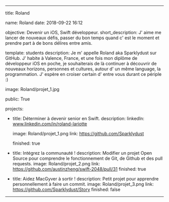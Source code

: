 ---





title: Roland


name: Roland
date: 2018-09-22 16:12



objective: Devenir un iOS, Swift développeur.
short_description: J' aime me lancer de nouveaux défis, passer du bon temps quand c' est le moment et prendre part à de bons délires entre amis.


template: students
description:
    Je m' appelle Roland aka Sparklydust sur GitHub. 
    J' habite à Valence, France, et une fois mon diplôme de développeur iOS en poche, je souhaiterais de là continuer à découvrir de nouveaux horizons, personnes et cultures, autour d' un même language, la programmation.
    J' espère en croiser certain d' entre vous durant ce périple :)



image: Roland/projet_1.jpg


public: True


projects:
  - title: Déterminer à devenir senior en Swift.
    description: linkedIn: www.linkedin.com/in/roland-lariotte
    

    image: Roland/projet_1.png
    link: https://github.com/Sparklydust
    
    
    finished: true
  - title: Intégrez la communauté !
    description: Modifier un projet Open Source pour comprendre le fonctionnement de Git, de Github et des pull requests. 
    image: Roland/projet_2.png
    link: https://github.com/austinzheng/swift-2048/pull/31
    finished: true
  - title: Aidez MacGyver à sortir !
    description: Petit projet pour apprendre personnellement à faire un commit.
    image: Roland/projet_3.png
    link: https://github.com/Sparklydust/Story
    finished: false
---